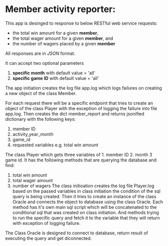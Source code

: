 # Member activity reporter:

This app is desinged to response to below RESTful web service requests: 

* the total win amount for a given **member**,
* the total wager amount for a given **member**, and
* the number of wagers placed by a given **member**

 All responses are in *JSON* format.

It can accept two optional parameters 
1. **specific month** with default value = 'all'
2. **specific game ID** with default value = 'all'

The app initiation creates the log file app.log which logs failures on creating a new object of the class Member.

For each request there will be a specific endpoint that tries to create an object of the
class Player with the exception of logging the failure into file app.log. Then creates the dict member_report
and returns jsonified dictionary with the following keys:
1. member ID
2. activity_year_month
3. game_id
4. requested variables e.g. total win amount


The class Player which gets three variables of 1. member ID 2. month 3 game id. 
It has the following methods that are querying the database and find:
1. total win amount 
2. total wager amount 
3. number of wagers
The class initioation creates the log file Player.log based on the passed variables in class
initiation the condition of the sql query is being created. Then it tries to create an instance of
the class Oracle and connects the object to database using the class Oracle.
Each method has it's own main sql script which will be concatenated to the
conditional sql that was created on class initiation. And methods trying to
run the specific query and fetch it to the variable that they will return
with exception of logging failure.

The Class Oracle is designed to connect to database, return result of executing the query and get diconnected.
 